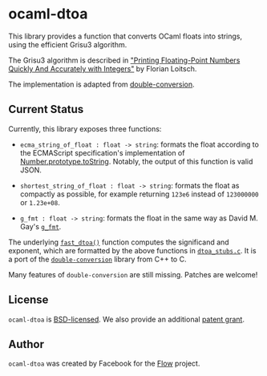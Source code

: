 # ocaml-dtoa

This library provides a function that converts OCaml floats into strings, using the efficient Grisu3 algorithm.

The Grisu3 algorithm is described in ["Printing Floating-Point Numbers Quickly And Accurately with Integers"](http://www.cs.tufts.edu/~nr/cs257/archive/florian-loitsch/printf.pdf) by Florian Loitsch.

The implementation is adapted from [double-conversion](https://github.com/google/double-conversion).

## Current Status

Currently, this library exposes three functions:

- `ecma_string_of_float : float -> string`: formats the float according to the ECMAScript specification's implementation of [Number.prototype.toString](https://tc39.github.io/ecma262/#sec-tostring-applied-to-the-number-type). Notably, the output of this function is valid JSON.

- `shortest_string_of_float : float -> string`: formats the float as compactly as possible, for example returning `123e6` instead of `123000000` or `1.23e+08`.

- `g_fmt : float -> string`: formats the float in the same way as David M. Gay's [`g_fmt`](http://www.netlib.org/fp/g_fmt.c).

The underlying [`fast_dtoa()`](src/fast_dtoa.h) function computes the significand and exponent, which are formatted by the above functions in [`dtoa_stubs.c`](src/dtoa_stubs.c). It is a port of the [`double-conversion`](https://github.com/google/double-conversion) library from C++ to C.

Many features of `double-conversion` are still missing. Patches are welcome!

## License

`ocaml-dtoa` is [BSD-licensed](LICENSE). We also provide an additional [patent grant](PATENTS).

## Author

`ocaml-dtoa` was created by Facebook for the [Flow](https://flow.org) project.
